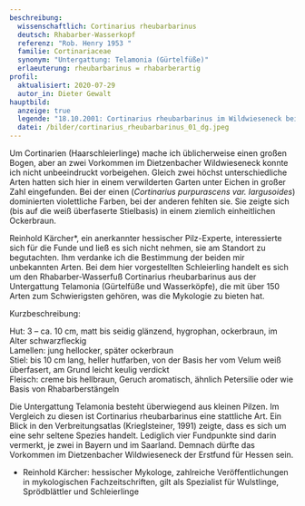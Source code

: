 ```yaml
---
beschreibung:
  wissenschaftlich: Cortinarius rheubarbarinus
  deutsch: Rhabarber-Wasserkopf
  referenz: "Rob. Henry 1953 "
  familie: Cortinariaceae
  synonym: "Untergattung: Telamonia (Gürtelfüße)"
  erlaeuterung: rheubarbarinus = rhabarberartig
profil:
  aktualisiert: 2020-07-29
  autor_in: Dieter Gewalt
hauptbild:
  anzeige: true
  legende: "18.10.2001: Cortinarius rheubarbarinus im Wildwieseneck bei Dietzenbach"
  datei: /bilder/cortinarius_rheubarbarinus_01_dg.jpeg
---
```

Um Cortinarien (Haarschleierlinge) mache ich üblicherweise einen großen Bogen, aber an zwei Vorkommen im Dietzenbacher Wildwieseneck konnte ich nicht unbeeindruckt vorbeigehen. Gleich zwei höchst unterschiedliche Arten hatten sich hier in einem verwilderten Garten unter Eichen in großer Zahl eingefunden. Bei der einen (*Cortinarius purpurascens var. largusoides*) dominierten violettliche Farben, bei der anderen fehlten sie. Sie zeigte sich (bis auf die weiß überfaserte Stielbasis) in einem ziemlich einheitlichen Ockerbraun.

Reinhold Kärcher*, ein anerkannter hessischer Pilz-Experte, interessierte sich für die Funde und ließ es sich nicht nehmen, sie am Standort zu begutachten. Ihm verdanke ich die Bestimmung der beiden mir unbekannten Arten. Bei dem hier vorgestellten Schleierling handelt es sich um den Rhabarber-Wasserfuß Cortinarius rheubarbarinus aus der Untergattung Telamonia (Gürtelfüße und Wasserköpfe), die mit über 150 Arten zum Schwierigsten gehören, was die Mykologie zu bieten hat.

Kurzbeschreibung:

Hut: 3 – ca. 10 cm, matt bis seidig glänzend, hygrophan, ockerbraun, im Alter schwarzfleckig  
Lamellen: jung hellocker, später ockerbraun  
Stiel: bis 10 cm lang, heller hutfarben, von der Basis her vom Velum weiß überfasert, am Grund leicht keulig verdickt  
Fleisch: creme bis hellbraun, Geruch aromatisch, ähnlich Petersilie oder wie Basis von Rhabarberstängeln

Die Untergattung Telamonia besteht überwiegend aus kleinen Pilzen. Im Vergleich zu diesen ist Cortinarius rheubarbarinus eine stattliche Art. Ein Blick in den Verbreitungsatlas (Krieglsteiner, 1991) zeigte, dass es sich um eine sehr seltene Spezies handelt. Lediglich vier Fundpunkte sind darin vermerkt, je zwei in Bayern und im Saarland. Demnach dürfte das Vorkommen im Dietzenbacher Wildwieseneck der Erstfund für Hessen sein.

* Reinhold Kärcher:  hessischer Mykologe, zahlreiche Veröffentlichungen in mykologischen Fachzeitschriften, gilt als Spezialist für Wulstlinge, Sprödblättler und Schleierlinge